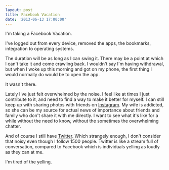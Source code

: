 ```yaml
---
layout: post
title: Facebook Vacation
date: '2013-06-13 17:00:00'
---
```


I'm taking a Facebook Vacation.

I've logged out from every device, removed the apps, the bookmarks, integration to operating systems.

The duration will be as long as I can swing it. There may be a point at which I can't take it and come crawling back. I wouldn't say I'm having withdrawal, but when I woke up this morning and got on my phone, the first thing I would normally do would be to open the app.

It wasn't there.

Lately I've just felt overwhelmed by the noise. I feel like at times I just contribute to it, and need to find a way to make it better for myself. I can still keep up with sharing photos with friends on [Instagram](http://instagram.com/vmstan). My wife is addicted, so she can be my source for actual news of importance about friends and family who don't share it with me directly. I want to see what it's like for a while without the need to know, without the sometimes the overwhelming chatter.

And of course I still have [Twitter](http://twitter.com/vmstan). Which strangely enough, I don't consider that noisy even though I follow 1500 people. Twitter is like a stream full of conversation, compared to Facebook which is individuals yelling as loudly as they can at me.

I'm tired of the yelling.